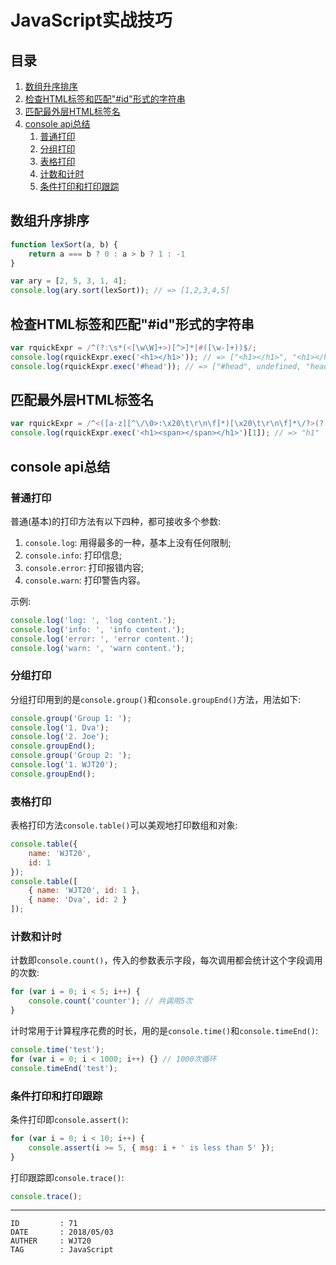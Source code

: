 
# JavaScript实战技巧 #

## 目录 ##

1. [数组升序排序](#href1)
2. [检查HTML标签和匹配"#id"形式的字符串](#href2)
3. [匹配最外层HTML标签名](#href3)
4. [console api总结](#href4)
	1. [普通打印](#href4-1)
	1. [分组打印](#href4-2)
	2. [表格打印](#href4-3)
	3. [计数和计时](#href4-4)
	4. [条件打印和打印跟踪](#href4-5)

## <a name="href1">数组升序排序</a> ##

```js
function lexSort(a, b) {
	return a === b ? 0 : a > b ? 1 : -1
}

var ary = [2, 5, 3, 1, 4];
console.log(ary.sort(lexSort)); // => [1,2,3,4,5]
```

## <a name="href2">检查HTML标签和匹配"#id"形式的字符串</a> ##

```js
var rquickExpr = /^(?:\s*(<[\w\W]+>)[^>]*|#([\w-]+))$/;
console.log(rquickExpr.exec('<h1></h1>')); // => ["<h1></h1>", "<h1></h1>", undefined]
console.log(rquickExpr.exec('#head')); // => ["#head", undefined, "head"]
```

## <a name="href3">匹配最外层HTML标签名</a> ##

```js
var rquickExpr = /^<([a-z][^\/\0>:\x20\t\r\n\f]*)[\x20\t\r\n\f]*\/?>(?:<\/\1>|)$/i;
console.log(rquickExpr.exec('<h1><span></span></h1>')[1]); // => "h1"
```

## <a name="href4">console api总结</a> ##

### <a name="href4-1">普通打印</a> ###

普通(基本)的打印方法有以下四种，都可接收多个参数:

1. `console.log`: 用得最多的一种，基本上没有任何限制;
2. `console.info`: 打印信息;
3. `console.error`: 打印报错内容;
4. `console.warn`: 打印警告内容。

示例:

```js
console.log('log: ', 'log content.');
console.log('info: ', 'info content.');
console.log('error: ', 'error content.');
console.log('warn: ', 'warn content.');
```

### <a name="href4-2">分组打印</a> ###

分组打印用到的是`console.group()`和`console.groupEnd()`方法，用法如下:

```js
console.group('Group 1: ');
console.log('1. Dva');
console.log('2. Joe');
console.groupEnd();
console.group('Group 2: ');
console.log('1. WJT20');
console.groupEnd();
```

### <a name="href4-3">表格打印</a> ###

表格打印方法`console.table()`可以美观地打印数组和对象:

```js
console.table({
	name: 'WJT20',
	id: 1
});
console.table([
	{ name: 'WJT20', id: 1 },
	{ name: 'Dva', id: 2 }
]);
```

### <a name="href4-4">计数和计时</a> ###

计数即`console.count()`，传入的参数表示字段，每次调用都会统计这个字段调用的次数:

```js
for (var i = 0; i < 5; i++) {
	console.count('counter'); // 共调用5次
}
```

计时常用于计算程序花费的时长，用的是`console.time()`和`console.timeEnd()`:

```js
console.time('test');
for (var i = 0; i < 1000; i++) {} // 1000次循环
console.timeEnd('test');
```

### <a name="href4-5">条件打印和打印跟踪</a> ###

条件打印即`console.assert()`:

```js
for (var i = 0; i < 10; i++) {
	console.assert(i >= 5, { msg: i + ' is less than 5' });
}
```

打印跟踪即`console.trace()`:

```js
console.trace();
```

---

```
ID         : 71
DATE       : 2018/05/03
AUTHER     : WJT20
TAG        : JavaScript
```
